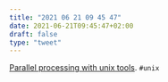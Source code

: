 ```yaml
---
title: "2021 06 21 09 45 47"
date: 2021-06-21T09:45:47+02:00
draft: false
type: "tweet"
---
```

[Parallel processing with unix tools](https://www.pixelbeat.org/docs/unix-parallel-tools.html). `#unix`
